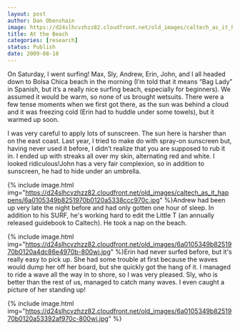 ```yaml
---
layout: post
author: Dan Obenshain
image: https://d24slhcvzhzz82.cloudfront.net/old_images/caltech_as_it_happens/6a0105349b8251970b0120a53390fd970c.jpg
title: At the Beach
categories: [research]
status: Publish
date: 2009-08-10
---
```



On Saturday, I went surfing!
Max, Sly, Andrew, Erin, John, and I all headed down to Bolsa Chica beach in the morning (I’m told that it means “Bag Lady” in Spanish, but it’s a really nice surfing beach, especially for beginners). We assumed it would be warm, so none of us brought wetsuits. There were a few tense moments when we first got there, as the sun was behind a cloud and it was freezing cold (Erin had to huddle under some towels), but it warmed up soon.

I was very careful to apply lots of sunscreen. The sun here is harsher than on the east coast. Last year, I tried to make do with spray-on sunscreen but, having never used it before, I didn’t realize that you are supposed to rub it in. I ended up with streaks all over my skin, alternating red and white. I looked ridiculous!John has a very fair complexion, so in addition to sunscreen, he had to hide under an umbrella.


{% include image.html img="https://d24slhcvzhzz82.cloudfront.net/old_images/caltech_as_it_happens/6a0105349b8251970b0120a5338ccc970c.jpg" %}Andrew had been up very late the night before and had only gotten one hour of sleep. In addition to his SURF, he's working hard to edit the Little T (an annually released guidebook to Caltech). He took a nap on the beach.


{% include image.html img="https://d24slhcvzhzz82.cloudfront.net/old_images/6a0105349b8251970b0120a4dc86e4970b-800wi.jpg" %}Erin had never surfed before, but it's really easy to pick up. She had some trouble at first because the waves would dump her off her board, but she quickly got the hang of it. I managed to ride a wave all the way in to shore, so I was very pleased. Sly, who is better than the rest of us, managed to catch many waves. I even caught a picture of her standing up!


{% include image.html img="https://d24slhcvzhzz82.cloudfront.net/old_images/6a0105349b8251970b0120a53392af970c-800wi.jpg" %}
